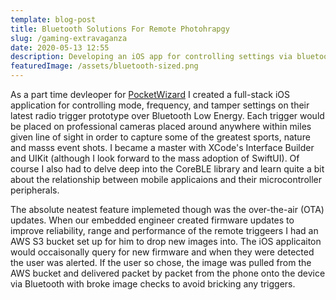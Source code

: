 ```yaml
---
template: blog-post
title: Bluetooth Solutions For Remote Photohrapgy
slug: /gaming-extravaganza
date: 2020-05-13 12:55
description: Developing an iOS app for controlling settings via bluetooth on remote camera triggers for professional photography.
featuredImage: /assets/bluetooth-sized.png
---
```


As a part time devleoper for [PocketWizard](https://pocketwizard.com) I created a full-stack iOS
application for controlling mode, frequency, and tamper settings on their latest radio trigger prototype over 
Bluetooth Low Energy. Each trigger would be placed on professional cameras placed around anywhere within 
miles given line of sight in order to capture some of the greatest sports, nature and masss event shots.
I became a master with XCode's Interface Builder and UIKit (although I look forward to the mass adoption of SwiftUI).
Of course I also had to delve deep into the CoreBLE library and learn quite a bit about the relationship between
mobile applicaions and their microcontroller peripherals. 

The absolute neatest feature implemeted though was the over-the-air (OTA) updates. When our embedded engineer created
firmware updates to improve reliability, range and performance of the remote triggeers I had an AWS S3 bucket set up for
him to drop new images into. The iOS applicaiton would occaisonally query for new firmware and when they were detected the user was 
alerted. If the user so chose, the image was pulled from the AWS bucket and delivered packet by packet from the phone onto the 
device via Bluetooth with broke image checks to avoid bricking any triggers.
